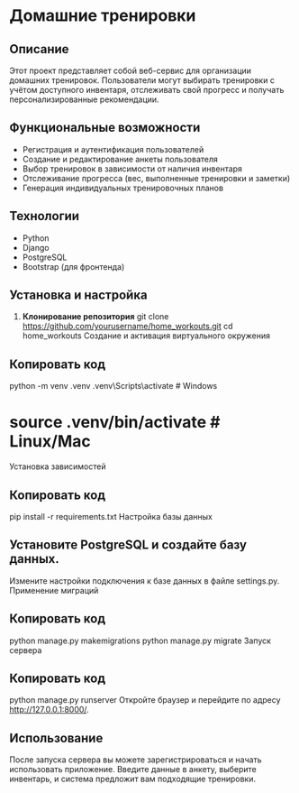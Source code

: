 # Домашние тренировки

## Описание
Этот проект представляет собой веб-сервис для организации домашних тренировок. Пользователи могут выбирать тренировки с учётом доступного инвентаря, отслеживать свой прогресс и получать персонализированные рекомендации.

## Функциональные возможности
- Регистрация и аутентификация пользователей
- Создание и редактирование анкеты пользователя
- Выбор тренировок в зависимости от наличия инвентаря
- Отслеживание прогресса (вес, выполненные тренировки и заметки)
- Генерация индивидуальных тренировочных планов

## Технологии
- Python
- Django
- PostgreSQL
- Bootstrap (для фронтенда)

## Установка и настройка

1. **Клонирование репозитория**
   git clone https://github.com/yourusername/home_workouts.git
   cd home_workouts
Создание и активация виртуального окружения

## Копировать код
python -m venv .venv
.venv\Scripts\activate  # Windows
# source .venv/bin/activate  # Linux/Mac
Установка зависимостей

## Копировать код
pip install -r requirements.txt
Настройка базы данных

## Установите PostgreSQL и создайте базу данных.
Измените настройки подключения к базе данных в файле settings.py.
Применение миграций

## Копировать код
python manage.py makemigrations
python manage.py migrate
Запуск сервера

## Копировать код
python manage.py runserver
Откройте браузер и перейдите по адресу http://127.0.0.1:8000/.

## Использование
После запуска сервера вы можете зарегистрироваться и начать использовать приложение. Введите данные в анкету, выберите инвентарь, и система предложит вам подходящие тренировки.
